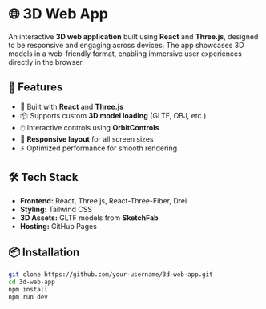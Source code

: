 # 🌐 3D Web App

An interactive **3D web application** built using **React** and **Three.js**, designed to be responsive and engaging across devices. The app showcases 3D models in a web-friendly format, enabling immersive user experiences directly in the browser.

## 🚀 Features

- 🧱 Built with **React** and **Three.js**
- 📦 Supports custom **3D model loading** (GLTF, OBJ, etc.)
- 🖱️ Interactive controls using **OrbitControls**
- 📱 **Responsive layout** for all screen sizes
- ⚡ Optimized performance for smooth rendering

## 🛠️ Tech Stack

- **Frontend:** React, Three.js, React-Three-Fiber, Drei
- **Styling:** Tailwind CSS
- **3D Assets:** GLTF models from **SketchFab**
- **Hosting:** GitHub Pages

## 📦 Installation

```bash
git clone https://github.com/your-username/3d-web-app.git
cd 3d-web-app
npm install
npm run dev
